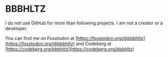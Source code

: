 # BBBHLTZ

I do not use GitHub for more than following projects. I am not a creator or a developer.

You can find me on Fosstodon at [https://fosstodon.org/@bbbhltz](https://fosstodon.org/@bbbhltz) and Codeberg at [https://codeberg.org/bbbhltz](https://codeberg.org/bbbhltz)
